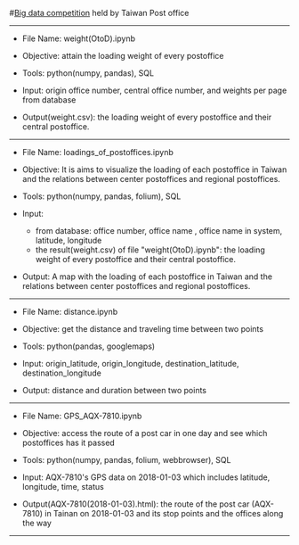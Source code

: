 #<a href="https://bhuntr.com/tw/competitions/49613611210209102w">Big data competition</a> held by Taiwan Post office


***********************
- File Name: weight(OtoD).ipynb

- Objective: attain the loading weight of every postoffice

- Tools: python(numpy, pandas), SQL

- Input: origin office number, central office number, and weights per page from database

- Output(weight.csv): the loading weight of every postoffice and their central postoffice.


***********************
- File Name: loadings_of_postoffices.ipynb

- Objective: It is aims to visualize the loading of each postoffice in Taiwan and the relations between center postoffices and regional postoffices.

- Tools: python(numpy, pandas, folium), SQL

- Input: 
	- from database: office number, office name , office name in system, latitude, longitude
	- the result(weight.csv) of file "weight(OtoD).ipynb": the loading weight of every postoffice and their central postoffice.

- Output: A map with the loading of each postoffice in Taiwan and the relations between center postoffices and regional postoffices.

***********************
- File Name: distance.ipynb

- Objective: get the distance and traveling time between two points

- Tools: python(pandas, googlemaps)

- Input: origin_latitude, origin_longitude, destination_latitude, destination_longitude

- Output: distance and duration between two points

***********************
- File Name: GPS_AQX-7810.ipynb

- Objective: access the route of a post car in one day and see which postoffices has it passed

- Tools: python(numpy, pandas, folium, webbrowser), SQL

- Input: AQX-7810's GPS data on 2018-01-03 which includes latitude, longitude, time, status

- Output(AQX-7810(2018-01-03).html): the route of the post car (AQX-7810) in Tainan on 2018-01-03 and its stop points and the offices along the way

***********************













